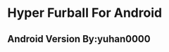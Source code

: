 Hyper Furball For Android
=========================
Android Version By:yuhan0000
-------------------------